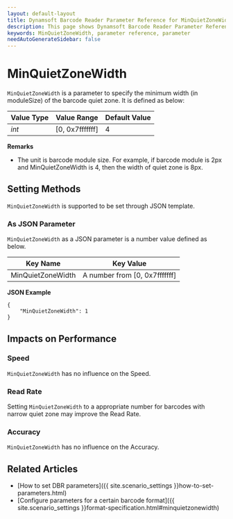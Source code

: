 ```yaml
---
layout: default-layout
title: Dynamsoft Barcode Reader Parameter Reference for MinQuietZoneWidth
description: This page shows Dynamsoft Barcode Reader Parameter Reference for MinQuietZoneWidth.
keywords: MinQuietZoneWidth, parameter reference, parameter
needAutoGenerateSidebar: false
---
```



# MinQuietZoneWidth 

`MinQuietZoneWidth` is a parameter to specify the minimum width (in moduleSize) of the barcode quiet zone. It is defined as below:

| Value Type | Value Range | Default Value |
| ---------- | ----------- | ------------- |
| *int* | [0, 0x7fffffff] | 4 |


**Remarks**  
- The unit is barcode module size. For example, if barcode module is 2px and MinQuietZoneWidth is 4, then the width of quiet zone is 8px.

    
## Setting Methods
`MinQuietZoneWidth` is supported to be set through JSON template.

### As JSON Parameter
`MinQuietZoneWidth` as a JSON parameter is a number value defined as below.   

| Key Name | Key Value |
| -------- | --------- |
| MinQuietZoneWidth | A number from [0, 0x7fffffff] |


**JSON Example**   
```
{
    "MinQuietZoneWidth": 1
}
```


## Impacts on Performance
### Speed
`MinQuietZoneWidth` has no influence on the Speed.

### Read Rate
Setting `MinQuietZoneWidth` to a appropriate number for barcodes with narrow quiet zone may improve the Read Rate.

### Accuracy
`MinQuietZoneWidth` has no influence on the Accuracy.

## Related Articles
- [How to set DBR parameters]({{ site.scenario_settings }}how-to-set-parameters.html)
- [Configure parameters for a certain barcode format]({{ site.scenario_settings }}format-specification.html#minquietzonewidth)